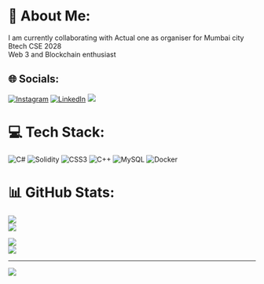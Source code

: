 # 💫 About Me:
I am currently collaborating with Actual one as organiser for Mumbai city<br>Btech CSE 2028 <br>Web 3 and Blockchain enthusiast<br>


## 🌐 Socials:
[![Instagram](https://img.shields.io/badge/Instagram-%23E4405F.svg?logo=Instagram&logoColor=white)](https://instagram.com/techy_swaraj) [![LinkedIn](https://img.shields.io/badge/LinkedIn-%230077B5.svg?logo=linkedin&logoColor=white)](https://linkedin.com/in/swarajw) [![](https://img.shields.io/badge/X-black.svg?logo=X&logoColor=white)](https://x.com/Swaraj1725) 

# 💻 Tech Stack:
![C#](https://img.shields.io/badge/c%23-%23239120.svg?style=for-the-badge&logo=csharp&logoColor=white) ![Solidity](https://img.shields.io/badge/Solidity-%23363636.svg?style=for-the-badge&logo=solidity&logoColor=white) ![CSS3](https://img.shields.io/badge/css3-%231572B6.svg?style=for-the-badge&logo=css3&logoColor=white) ![C++](https://img.shields.io/badge/c++-%2300599C.svg?style=for-the-badge&logo=c%2B%2B&logoColor=white) ![MySQL](https://img.shields.io/badge/mysql-4479A1.svg?style=for-the-badge&logo=mysql&logoColor=white) ![Docker](https://img.shields.io/badge/docker-%230db7ed.svg?style=for-the-badge&logo=docker&logoColor=white)
# 📊 GitHub Stats:
![](https://github-readme-stats.vercel.app/api?username=Swaraj2259&theme=calm_pink&hide_border=false&include_all_commits=true&count_private=true)<br/>
![](https://github-readme-streak-stats.herokuapp.com/?user=Swaraj2259&theme=calm_pink&hide_border=false)<br/>

![](https://github-profile-summary-cards.vercel.app/api/cards/profile-details?username=Swaraj2259&theme=radical)<br/>
![](https://github-readme-stats.vercel.app/api/top-langs/?username=Swaraj2259&theme=calm_pink&hide_border=false&include_all_commits=true&count_private=true&layout=compact)

---
[![](https://visitcount.itsvg.in/api?id=Swaraj2259&icon=0&color=0)](https://visitcount.itsvg.in)

<!-- Proudly created with GPRM ( https://gprm.itsvg.in ) -->
